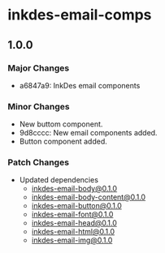 # inkdes-email-comps

## 1.0.0

### Major Changes

- a6847a9: InkDes email components

### Minor Changes

- New buttom component.
- 9d8cccc: New email components added.
- Button component added.

### Patch Changes

- Updated dependencies
  - inkdes-email-body@0.1.0
  - inkdes-email-body-content@0.1.0
  - inkdes-email-button@0.1.0
  - inkdes-email-font@0.1.0
  - inkdes-email-head@0.1.0
  - inkdes-email-html@0.1.0
  - inkdes-email-img@0.1.0
